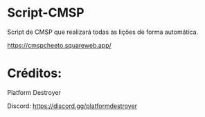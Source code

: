 # Script-CMSP
Script de CMSP que realizará todas as lições de forma automática.

















https://cmspcheeto.squareweb.app/


# Créditos: 

Platform Destroyer

Discord: https://discord.gg/platformdestroyer
